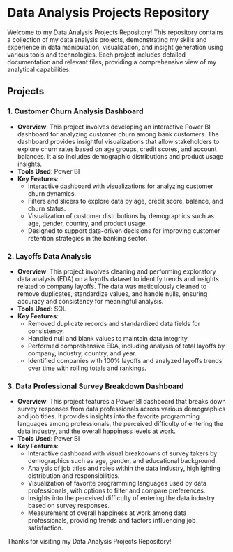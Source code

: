 # Data Analysis Projects Repository

Welcome to my Data Analysis Projects Repository! This repository contains a collection of my data analysis projects, demonstrating my skills and experience in data manipulation, visualization, and insight generation using various tools and technologies. Each project includes detailed documentation and relevant files, providing a comprehensive view of my analytical capabilities.

## Projects

### 1. Customer Churn Analysis Dashboard
- **Overview**: This project involves developing an interactive Power BI dashboard for analyzing customer churn among bank customers. The dashboard provides insightful visualizations that allow stakeholders to explore churn rates based on age groups, credit scores, and account balances. It also includes demographic distributions and product usage insights.
- **Tools Used**: Power BI
- **Key Features**:
  - Interactive dashboard with visualizations for analyzing customer churn dynamics.
  - Filters and slicers to explore data by age, credit score, balance, and churn status.
  - Visualization of customer distributions by demographics such as age, gender, country, and product usage.
  - Designed to support data-driven decisions for improving customer retention strategies in the banking sector.

### 2. Layoffs Data Analysis
- **Overview**: This project involves cleaning and performing exploratory data analysis (EDA) on a layoffs dataset to identify trends and insights related to company layoffs. The data was meticulously cleaned to remove duplicates, standardize values, and handle nulls, ensuring accuracy and consistency for meaningful analysis.
- **Tools Used**: SQL
- **Key Features**:
  - Removed duplicate records and standardized data fields for consistency.
  - Handled null and blank values to maintain data integrity.
  - Performed comprehensive EDA, including analysis of total layoffs by company, industry, country, and year.
  - Identified companies with 100% layoffs and analyzed layoffs trends over time with rolling totals and rankings.

### 3. Data Professional Survey Breakdown Dashboard
- **Overview**: This project features a Power BI dashboard that breaks down survey responses from data professionals across various demographics and job titles. It provides insights into the favorite programming languages among professionals, the perceived difficulty of entering the data industry, and the overall happiness levels at work.
- **Tools Used**: Power BI
- **Key Features**:
  - Interactive dashboard with visual breakdowns of survey takers by demographics such as age, gender, and educational background.
  - Analysis of job titles and roles within the data industry, highlighting distribution and responsibilities.
  - Visualization of favorite programming languages used by data professionals, with options to filter and compare preferences.
  - Insights into the perceived difficulty of entering the data industry based on survey responses.
  - Measurement of overall happiness at work among data professionals, providing trends and factors influencing job satisfaction.
  

Thanks for visiting my Data Analysis Projects Repository! 


